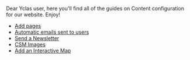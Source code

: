 Dear Yclas user, 
here you'll find all of the guides on Content configuration for our website. Enjoy!  

* [Add pages](Content-Add-pages.md)
* [Automatic emails sent to users ](Content-automatic-emails-sent-to-users.md)
* [Send a Newsletter](Content-send-a-newsletter.md)
* [CSM Images](Content-CSM-images.md)
* [Add an Interactive Map](Content-create-an-interactive-map.md)
